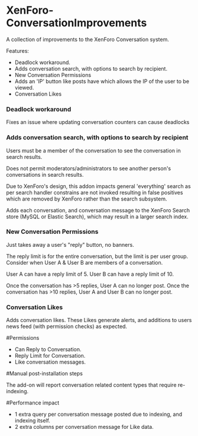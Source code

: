 XenForo-ConversationImprovements
======================

A collection of improvements to the XenForo Conversation system.

Features:
- Deadlock workaround.
- Adds conversation search, with options to search by recipient.
- New Conversation Permissions
- Adds an 'IP' button like posts have which allows the IP of the user to be viewed.
- Conversation Likes

### Deadlock workaround

Fixes an issue where updating conversation counters can cause deadlocks

### Adds conversation search, with options to search by recipient

Users must be a member of the conversation to see the conversation in search results.

Does not permit moderators/administrators to see another person's conversations in search results.

Due to XenForo's design, this addon impacts general 'everything' search as per search handler constrains are not invoked resulting in false positives which are removed by XenForo rather than the search subsystem.

Adds each conversation, and conversation message to the XenForo Search store (MySQL or Elastic Search), which may result in a larger search index.

### New Conversation Permissions

Just takes away a user's "reply" button, no banners.

The reply limit is for the entire conversation, but the limit is per user group. Consider when User A & User B are members of a conversation.

User A can have a reply limit of 5.
User B can have a reply limit of 10.

Once the conversation has >5 replies, User A can no longer post.
Once the conversation has >10 replies, User A and User B can no longer post.

### Conversation Likes

Adds conversation likes. These Likes generate alerts, and additions to users news feed (with permission checks) as expected.

#Permissions

- Can Reply to Conversation.
- Reply Limit for Conversation.
- Like conversation messages.

#Manual post-installation steps

The add-on will report conversation related content types that require re-indexing.

#Performance impact

- 1 extra query per conversation message posted due to indexing, and indexing itself.
- 2 extra columns per conversation message for Like data.
